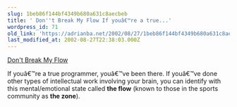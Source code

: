 ```yaml
---
slug: 1beb86f144bf4349b680a631c8aecbeb
title: ' Don''t Break My Flow If youâ€™re a true...'
wordpress_id: 71
old_link: 'https://adrianba.net/2002/08/27/1beb86f144bf4349b680a631c8aecbeb/'
last_modified_at: 2002-08-27T22:38:03.000Z
---
```


[
Don't Break My Flow](http://www.angrycoder.com/article.aspx?cid=1&y=2002&m=8&d=26)

If youâ€™re a true programmer, youâ€™ve been there. If
youâ€™ve done other types of intellectual work involving your
brain, you can identify with this mental/emotional state called
**the flow** (known to those in the sports community as **the
zone**).
